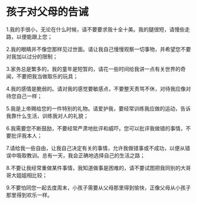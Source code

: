 # 孩子对父母的告诫

1.我的手很小，无论在什么时候，请不要要求我十全十美。我的腿很短，请慢些走路，以便能跟上您； 

 2.我的眼睛并不像您那样见过世面。请让我自己慢慢观察一切事物，并希望您不要对我加以过分的限制； 

 3.家务总是繁多的，我的童年是短暂的，请花一些时间给我讲一点有关世界的奇闻，不要把我当做取乐的玩具； 

 4.我的感情是脆弱的。请对我的感觉要敏感点，不要整天责骂不休，对待我应像对待您自己一样； 

 5.我是上帝赐给您的一件特别的礼物。请爱护我，要经常训练我应做的运动，告诉我靠什么生活，训练我对人的礼貌； 

 6.我需要您不断鼓励，不要经常严肃地批评和威吓。您可以批评我做错的事情，不要批评我本人； 

 7.请给我一些自由，让我自己决定有关的事情，允许我做错事或不成功，以便从错误中吸取教训。总有一天，我会正确地选择自己的生活之路； 

 8.不要让我经常重做某件事情，我知道做事是困难的，请不要试图把我同别的大哥哥大姐姐相比较； 

 9.不要怕同您一起去度周末，小孩子需要从父母那里得到愉快，正像父母从小孩子那里得到欢乐一样。
 